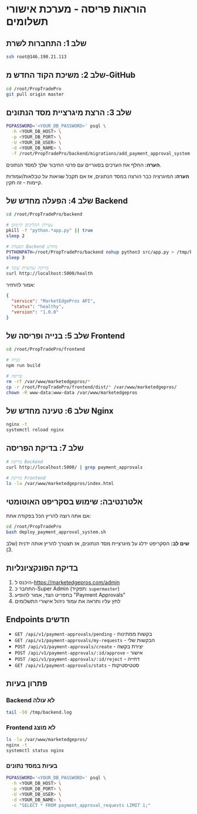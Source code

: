# הוראות פריסה - מערכת אישורי תשלומים

## שלב 1: התחברות לשרת

```bash
ssh root@146.190.21.113
```

## שלב 2: משיכת הקוד החדש מ-GitHub

```bash
cd /root/PropTradePro
git pull origin master
```

## שלב 3: הרצת מיגרציית מסד הנתונים

```bash
PGPASSWORD='<YOUR_DB_PASSWORD>' psql \
  -h <YOUR_DB_HOST> \
  -p <YOUR_DB_PORT> \
  -U <YOUR_DB_USER> \
  -d <YOUR_DB_NAME> \
  -f /root/PropTradePro/backend/migrations/add_payment_approval_system.sql
```

**הערה:** החלף את הערכים בסוגריים עם פרטי החיבור שלך למסד הנתונים.

**הערה:** המיגרציה כבר הורצה במסד הנתונים, אז אם תקבל שגיאות על טבלאות/עמודות קיימות - זה תקין.

## שלב 4: הפעלה מחדש של Backend

```bash
cd /root/PropTradePro/backend

# עצירת תהליכים קיימים
pkill -f "python.*app.py" || true
sleep 2

# הפעלת Backend מחדש
PYTHONPATH=/root/PropTradePro/backend nohup python3 src/app.py > /tmp/backend.log 2>&1 &
sleep 3

# בדיקה שהשרת עובד
curl http://localhost:5000/health
```

אמור להחזיר:
```json
{
  "service": "MarketEdgePros API",
  "status": "healthy",
  "version": "1.0.0"
}
```

## שלב 5: בנייה ופריסה של Frontend

```bash
cd /root/PropTradePro/frontend

# בנייה
npm run build

# פריסה
rm -rf /var/www/marketedgepros/*
cp -r /root/PropTradePro/frontend/dist/* /var/www/marketedgepros/
chown -R www-data:www-data /var/www/marketedgepros
```

## שלב 6: טעינה מחדש של Nginx

```bash
nginx -t
systemctl reload nginx
```

## שלב 7: בדיקת הפריסה

```bash
# בדיקת Backend
curl http://localhost:5000/ | grep payment_approvals

# בדיקת Frontend
ls -la /var/www/marketedgepros/index.html
```

## אלטרנטיבה: שימוש בסקריפט האוטומטי

אם אתה רוצה להריץ הכל בפקודה אחת:

```bash
cd /root/PropTradePro
bash deploy_payment_approval_system.sh
```

**שים לב:** הסקריפט ידלג על מיגרציית מסד הנתונים, אז תצטרך להריץ אותה ידנית (שלב 3).

## בדיקת הפונקציונליות

1. היכנס ל-https://marketedgepros.com/admin
2. התחבר כ-Super Admin (תפקיד: `supermaster`)
3. בתפריט הצד, אמור להופיע "Payment Approvals"
4. לחץ עליו ותראה את עמוד ניהול אישורי התשלומים

## Endpoints חדשים

- `GET /api/v1/payment-approvals/pending` - בקשות ממתינות
- `GET /api/v1/payment-approvals/my-requests` - הבקשות שלי
- `POST /api/v1/payment-approvals/create` - יצירת בקשה
- `POST /api/v1/payment-approvals/:id/approve` - אישור
- `POST /api/v1/payment-approvals/:id/reject` - דחייה
- `GET /api/v1/payment-approvals/stats` - סטטיסטיקות

## פתרון בעיות

### Backend לא עולה

```bash
tail -50 /tmp/backend.log
```

### Frontend לא מוצג

```bash
ls -la /var/www/marketedgepros/
nginx -t
systemctl status nginx
```

### בעיות במסד נתונים

```bash
PGPASSWORD='<YOUR_DB_PASSWORD>' psql \
  -h <YOUR_DB_HOST> \
  -p <YOUR_DB_PORT> \
  -U <YOUR_DB_USER> \
  -d <YOUR_DB_NAME> \
  -c "SELECT * FROM payment_approval_requests LIMIT 1;"
```

